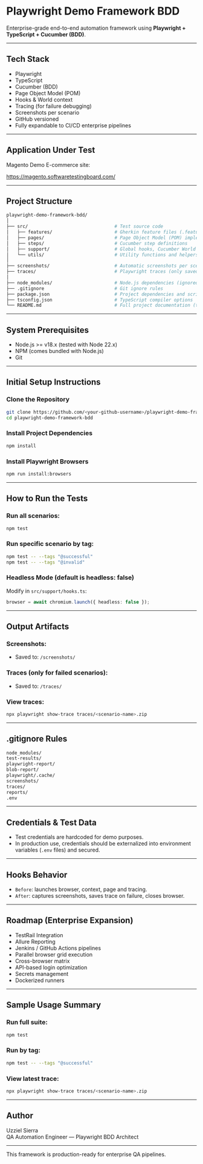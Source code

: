 # Playwright Demo Framework BDD

Enterprise-grade end-to-end automation framework using **Playwright + TypeScript + Cucumber (BDD)**.

---

## Tech Stack

- Playwright
- TypeScript
- Cucumber (BDD)
- Page Object Model (POM)
- Hooks & World context
- Tracing (for failure debugging)
- Screenshots per scenario
- GitHub versioned
- Fully expandable to CI/CD enterprise pipelines

---

## Application Under Test

Magento Demo E-commerce site:

https://magento.softwaretestingboard.com/

---

## Project Structure

```bash
playwright-demo-framework-bdd/
│
├── src/                                # Test source code
│   ├── features/                       # Gherkin feature files (.feature) defining scenarios
│   ├── pages/                          # Page Object Model (POM) implementation
│   ├── steps/                          # Cucumber step definitions
│   ├── support/                        # Global hooks, Cucumber World configuration
│   └── utils/                          # Utility functions and helpers (for future use)
│
├── screenshots/                        # Automatic screenshots per scenario
├── traces/                             # Playwright traces (only saved on failure)
│
├── node_modules/                       # Node.js dependencies (ignored by Git)
├── .gitignore                          # Git ignore rules
├── package.json                        # Project dependencies and script definitions
├── tsconfig.json                       # TypeScript compiler options
└── README.md                           # Full project documentation (this file)
```

---

## System Prerequisites

- Node.js >= v18.x (tested with Node 22.x)
- NPM (comes bundled with Node.js)
- Git

---

## Initial Setup Instructions

### Clone the Repository

```bash
git clone https://github.com/<your-github-username>/playwright-demo-framework-bdd.git
cd playwright-demo-framework-bdd
```

### Install Project Dependencies

```bash
npm install
```

### Install Playwright Browsers

```bash
npm run install:browsers
```

---

## How to Run the Tests

### Run all scenarios:

```bash
npm test
```

### Run specific scenario by tag:

```bash
npm test -- --tags "@successful"
npm test -- --tags "@invalid"
```

### Headless Mode (default is headless: false)

Modify in `src/support/hooks.ts`:

```typescript
browser = await chromium.launch({ headless: false });
```

---

## Output Artifacts

### Screenshots:

- Saved to: `/screenshots/`

### Traces (only for failed scenarios):

- Saved to: `/traces/`

### View traces:

```bash
npx playwright show-trace traces/<scenario-name>.zip
```

---

## .gitignore Rules

```bash
node_modules/
test-results/
playwright-report/
blob-report/
playwright/.cache/
screenshots/
traces/
reports/
.env
```

---

## Credentials & Test Data

- Test credentials are hardcoded for demo purposes.
- In production use, credentials should be externalized into environment variables (`.env` files) and secured.

---

## Hooks Behavior

- `Before`: launches browser, context, page and tracing.
- `After`: captures screenshots, saves trace on failure, closes browser.

---

## Roadmap (Enterprise Expansion)

- TestRail Integration
- Allure Reporting
- Jenkins / GitHub Actions pipelines
- Parallel browser grid execution
- Cross-browser matrix
- API-based login optimization
- Secrets management
- Dockerized runners

---

## Sample Usage Summary

### Run full suite:

```bash
npm test
```

### Run by tag:

```bash
npm test -- --tags "@successful"
```

### View latest trace:

```bash
npx playwright show-trace traces/<scenario-name>.zip
```

---

## Author

Uzziel Sierra  
QA Automation Engineer — Playwright BDD Architect

---

This framework is production-ready for enterprise QA pipelines.
